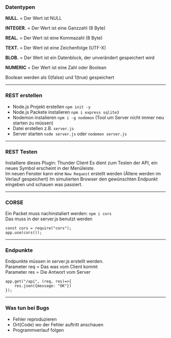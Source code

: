 ### Datentypen

**NULL.** = Der Wert ist NULL

**INTEGER.** = Der Wert ist eine Ganzzahl (8 Byte)

**REAL.** = Der Wert ist eine Kommazahl (8 Byte)

**TEXT.** = Der Wert ist eine Zeichenfolge (UTF-X)

**BLOB.** = Der Wert ist ein Datenblock, der unverändert gespeichert wird

**NUMERIC** = Der Wert ist eine Zahl oder Boolean

Boolean werden als 0(false) und 1(true) gespeichert

***

### REST erstellen
- Node.js Projekt erstellen `npm init -y`  
- Node.js Packete instalieren `npm i express sqlite3`  
- Nodemon instalieren `npm i -g nodemon` (Tool um Server nicht immer neu starten zu müssen)
- Datei erstellen z.B. `server.js`  
- Server starten `node server.js` oder `nodemon server.js`

***

### REST Testen
Installiere dieses Plugin: Thunder Client
Es dient zum Testen der API, ein neues Symbol erscheint in der Menüleiste.  
Im neuen Fenster kann eine `New Request` erstellt werden (Ältere werden im Verlauf gespeichert) Im simulierten Browser den gewünschten Endpunkt eingeben und schauen was passiert.

***

### CORSE
Ein Packet muss nachinstaliert werden: `npm i cors`  
Das muss in der server.js benutzt werden

```
const cors = require("cors");
app.use(cors());
```

***

### Endpunkte
Endpunkte müssen in server.js erstellt werden.  
Parameter req = Das was vom Client kommt  
Parameter res = Die Antwort vom Server  
```
app.get("/api", (req, res)=>{
    res.json({message: "OK"})
});
```

***

### Was tun bei Bugs
- Fehler reproduzieren 
- Ort(Code) wo der Fehler auftritt anschauen 
- Programmverlauf folgen